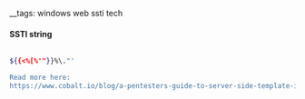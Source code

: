 __tags: windows web ssti tech

#### SSTI string

```bash

${{<%[%'"}}%\."'

Read more here:
https://www.cobalt.io/blog/a-pentesters-guide-to-server-side-template-injection-ssti


```